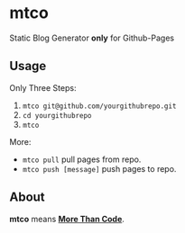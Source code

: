 # mtco

Static Blog Generator **only** for Github-Pages

## Usage

Only Three Steps:

1. `mtco git@github.com/yourgithubrepo.git`
2. `cd yourgithubrepo`
3. `mtco`

More:
* `mtco pull` pull pages from repo.
* `mtco push [message]` push pages to repo.

## About

**mtco** means [**More Than Code**](http://xiaoge.me). 
